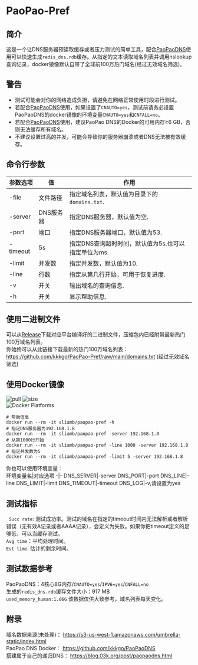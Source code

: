 # PaoPao-Pref
## 简介
这是一个让DNS服务器预读取缓存或者压力测试的简单工具，配合[PaoPaoDNS](https://github.com/kkkgo/PaoPaoDNS)使用可以快速生成`redis_dns.rdb`缓存。从指定的文本读取域名列表并调用nslookup查询记录，docker镜像默认自带了全球前100万热门域名(经过无效域名筛选)。   
## 警告
- 测试可能会对你的网络造成负担，请避免在网络正常使用时段进行测试。
- 若配合[PaoPaoDNS](https://github.com/kkkgo/PaoPaoDNS)使用，如果设置了`CNAUTO=yes`，测试前请务必设置PaoPaoDNS的docker镜像的环境变量`CNAUTO=yes`和`CNFALL=no`。
- 若配合[PaoPaoDNS](https://github.com/kkkgo/PaoPaoDNS)使用，建议PaoPao DNS的Docker的可用内存≥6 GB，否则无法缓存所有域名。
- 不建议设置过高的并发，可能会导致你的服务器崩溃或者DNS无法被有效缓存。
## 命令行参数
参数选项|值|作用
-|-|-|
-file|文件路径|指定域名列表，默认值为目录下的`domains.txt`.
-server|DNS服务器|指定DNS服务器，默认值为空.
-port|端口|指定DNS服务器端口，默认值为53.
-timeout|5s|指定DNS查询超时时间，默认值为5s.也可以指定单位为ms.
-limit|并发数|指定并发数，默认值为10.
-line|行数|指定从第几行开始，可用于恢复进度.
-v|开关|输出域名的查询信息.
-h|开关|显示帮助信息.

## 使用二进制文件
可以从[Release](https://github.com/kkkgo/PaoPao-Pref/releases)下载对应平台编译好的二进制文件，压缩包内已经附带最新热门100万域名列表。   
你始终可以从此链接下载最新的热门100万域名列表：https://github.com/kkkgo/PaoPao-Pref/raw/main/domains.txt (经过无效域名筛选)    

## 使用Docker镜像
![pull](https://img.shields.io/docker/pulls/sliamb/paopao-pref.svg) ![size](https://img.shields.io/docker/image-size/sliamb/paopao-pref)   
![Docker Platforms](https://img.shields.io/badge/platforms-linux%2F386%20%7C%20linux%2Famd64%20%7C%20linux%2Farm%2Fv6%20%7C%20linux%2Farm%2Fv7%20%7C%20linux%2Farm64%2Fv8%20%7C%20linux%2Fppc64le%20%7C%20linux%2Friscv64%20%7C%20linux%2Fs390x-blue)   
```shell
# 帮助信息
docker run --rm -it sliamb/paopao-pref -h
# 指定DNS服务器为192.168.1.8
docker run --rm -it sliamb/paopao-pref -server 192.168.1.8
# 从第1000行开始
docker run --rm -it sliamb/paopao-pref -line 1000 -server 192.168.1.8
# 指定并发数为5
docker run --rm -it sliamb/paopao-pref -limit 5 -server 192.168.1.8
```
你也可以使用环境变量：   
环境变量名|对应选项
-|-
DNS_SERVER|-server
DNS_PORT|-port
DNS_LINE|-line
DNS_LIMIT|-limit
DNS_TIMEOUT|-timeout
DNS_LOG|-v,请设置为yes

## 测试指标
` Succ rate`: 测试成功率。测试的域名在指定的timeout时间内无法解析或者解析错误（无有效A记录或者AAAA记录），会定义为失败。如果你把timeout定义的足够低，可以当缓存测试。    
`Avg time`：平均处理时间。   
`Est time`: 估计的剩余时间。   

## 测试数据参考
PaoPaoDNS：4核心8G内存/`CNAUTO=yes`/`IPV6=yes`/`CNFALL=no`   
生成的`redis_dns.rdb`缓存文件大小：917 MB    
`used_memory_human:1.06G`
该数据仅供大致参考，域名列表每天变化。

## 附录
域名数据来源(未处理)： https://s3-us-west-1.amazonaws.com/umbrella-static/index.html         
PaoPao DNS Docker： https://github.com/kkkgo/PaoPaoDNS   
搭建属于自己的递归DNS：  https://blog.03k.org/post/paopaodns.html
